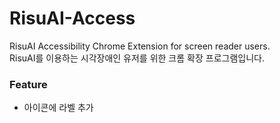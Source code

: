 # RisuAI-Access
RisuAI Accessibility Chrome Extension for screen reader users.   
RisuAI를 이용하는 시각장애인 유저를 위한 크롬 확장 프로그램입니다.

### Feature
- 아이콘에 라벨 추가
